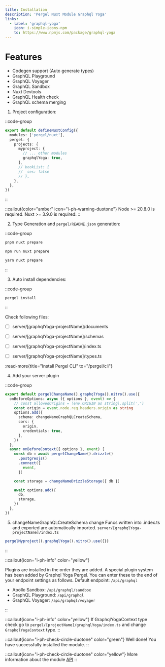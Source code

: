 ```yaml
---
title: Installation
description: 'Pergel Nuxt Module Graphql Yoga'
links:
  - label: 'graphql-yoga'
    icon: i-simple-icons-npm
    to: https://www.npmjs.com/package/graphql-yoga
---
```


# Features

- Codegen support (Auto generate types)
- GraphQL Playground
- GraphQL Voyager
- GraphQL Sandbox
- Nuxt Devtools
- GraphQL Health check
- GraphQL schema merging

1. Project configuration:

::code-group
```ts [nuxt.config.ts]
export default defineNuxtConfig({
  modules: ['pergel/nuxt'],
  pergel: {
    projects: {
      myproject: {
        // ... other modules
        graphqlYoga: true, 
      },
      // bookList: {
      //  ses: false
      // },
    },
  },
})
```
::

::callout{color="amber" icon="i-ph-warning-duotone"}
Node >= 20.8.0 is required.
Nuxt >= 3.9.0 is required.
::


2. Type Generation and `pergel/README.json` generation:

::code-group
```sh [pnpm]
pnpm nuxt prepare
```
```sh [npm]
npm run nuxt prepare
```
```sh [yarn]
yarn nuxt prepare
```
::

3. Auto install dependencies:

::code-group
```sh [terminal]
pergel install
```
::


Check following files:

- [ ] server/[graphqlYoga-projectName]/documents
- [ ] server/[graphqlYoga-projectName]/schemas
- [ ] server/[graphqlYoga-projectName]/index.ts
- [ ] server/[graphqlYoga-projectName]/types.ts


:read-more{title="Install Pergel CLI" to="/pergel/cli"}

4. Add your server plugin

::code-group
```ts [server/plugins/graphqlv1.ts]
export default pergelChangeName().graphqlYoga().nitro().use({
  onBeforeOptions: async ({ options }, event) => {
    // const allowedOrigins = (env.ORIGIN as string).split(',')
    const origin = event.node.req.headers.origin as string
    options.add({
      schema: changeNameGraphQLCreateSchema,
      cors: {
        origin,
        credentials: true,
      },
    })
  },
  async onBeforeContext({ options }, event) {
    const db = await pergelChangeName().drizzle()
      .postgresjs()
      .connect({
        event,
      })

    const storage = changeNameDrizzleStorage({ db })

    await options.add({
      db,
      storage,
    })
  },
})
```

5. changeNameGraphQLCreateSchema change
Funcs written into .index.ts and exported are automatically imported.
`server/[graphqlYoga-projectName]/index.ts`


```ts [composables]
pergelMyproject().graphqlYoga().nitro().use({})
```
::

::callout{icon="i-ph-info" color="yellow"}

Plugins are installed in the order they are added. 
A special plugin system has been added by Graphql Yoga Pergel. You can enter these to the end of your endpoint settings as follows.
Default endpoint: `/api/graphql`

- Apollo Sandbox: `/api/graphql/sandbox` 
- GraphQL Playground: `/api/graphql`
- GraphQL Voyager: `/api/graphql/voyager`

::


::callout{icon="i-ph-info" color="yellow"}
If GraphqlYogaContext type check go to `pergel/[projectName]/graphqlYoga/index.ts` and change `GraphqlYogaContext` type.
::



::callout{icon="i-ph-check-circle-duotone" color="green"}
Well done! You have successfully installed the module.
::

::callout{icon="i-ph-check-circle-duotone" color="yellow"}
 More information about the module [API](./2.api.md)
::

